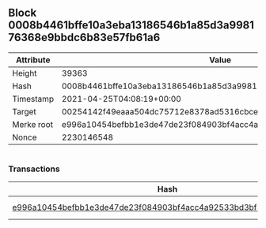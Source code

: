 ## Block 0008b4461bffe10a3eba13186546b1a85d3a998176368e9bbdc6b83e57fb61a6

Attribute | Value
--- | ---
Height | 39363
Hash | 0008b4461bffe10a3eba13186546b1a85d3a998176368e9bbdc6b83e57fb61a6
Timestamp | 2021-04-25T04:08:19+00:00
Target | 00254142f49eaaa504dc75712e8378ad5316cbcead634704b3734b6271167cc4
Merke root | e996a10454befbb1e3de47de23f084903bf4acc4a92533bd3bf382dd253d5605
Nonce | 2230146548

```

```

### Transactions

Hash | Amount
--- | ---
[e996a10454befbb1e3de47de23f084903bf4acc4a92533bd3bf382dd253d5605](e996a10454befbb1e3de47de23f084903bf4acc4a92533bd3bf382dd253d5605.md) | 10.00000000 SKEPTI 
